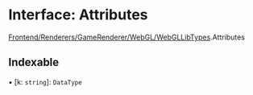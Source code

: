 # Interface: Attributes

[Frontend/Renderers/GameRenderer/WebGL/WebGLLibTypes](../modules/Frontend_Renderers_GameRenderer_WebGL_WebGLLibTypes.md).Attributes

## Indexable

▪ [k: `string`]: `DataType`
